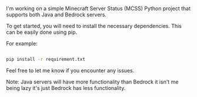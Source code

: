 I'm working on a simple Minecraft Server Status (MCSS) Python project that supports both Java and Bedrock servers.

To get started, you will need to install the necessary dependencies. This can be easily done using pip.

For example:
```zsh

pip install -r requirement.txt

```
Feel free to let me know if you encounter any issues.

Note: Java servers will have more functionality than Bedrock it isn't me being lazy it's just Bedrock has less functionality.